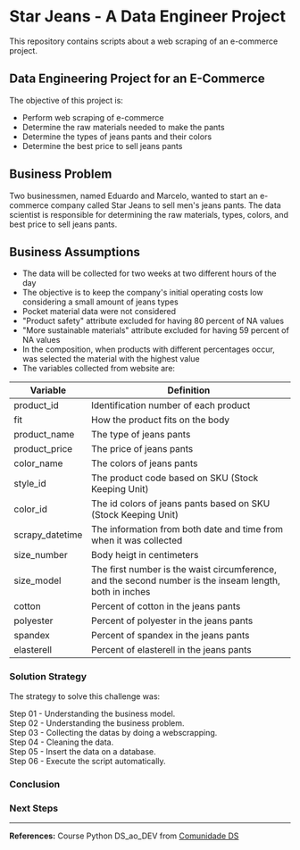 # Star Jeans - A Data Engineer Project

This repository contains scripts about a web scraping of an e-commerce project. <br>

## Data Engineering Project for an E-Commerce

The objective of this project is:
- Perform web scraping of e-commerce
- Determine the raw materials needed to make the pants
- Determine the types of jeans pants and their colors
- Determine the best price to sell jeans pants

## Business Problem

Two businessmen, named Eduardo and Marcelo, wanted to start an e-commerce company called Star Jeans to sell men's jeans pants. The data scientist is responsible for determining the raw materials, types, colors, and best price to sell jeans pants. <br>

## Business Assumptions

* The data will be collected for two weeks at two different hours of the day
* The objective is to keep the company's initial operating costs low considering a small amount of jeans types
* Pocket material data were not considered
* "Product safety" attribute excluded for having 80 percent of NA values
* "More sustainable materials" attribute excluded for having 59 percent of NA values
* In the composition, when products with different percentages occur, was selected the material with the highest value
* The variables collected from website are:<br>

Variable | Definition
------------ | -------------
|product_id| Identification number of each product|
|fit| How the product fits on the body |
|product_name| The type of jeans pants |
|product_price| The price of jeans pants |
|color_name| The colors of jeans pants |
|style_id| The product code based on SKU (Stock Keeping Unit) |
|color_id| The id colors of jeans pants based on SKU (Stock Keeping Unit) |
|scrapy_datetime| The information from both date and time from when it was collected |
|size_number| Body heigt in centimeters |
|size_model| The first number is the waist circumference, and the second number is the inseam length, both in inches |
|cotton| Percent of cotton in the jeans pants |
|polyester| Percent of polyester in the jeans pants |
|spandex| Percent of spandex in the jeans pants |
|elasterell| Percent of elasterell in the jeans pants |

### Solution Strategy

The strategy to solve this challenge was:

Step 01 - Understanding the business model. <br>
Step 02 - Understanding the business problem. <br>
Step 03 - Collecting the datas by doing a webscrapping. <br>
Step 04 - Cleaning the data. <br>
Step 05 - Insert the data on a database. <br>
Step 06 - Execute the script automatically. <br>

### Conclusion


### Next Steps


----
**References:**
Course Python DS_ao_DEV from [Comunidade DS](https://www.comunidadedatascience.com/) 
